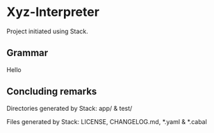 # Xyz-Interpreter

Project initiated using Stack.

## Grammar

Hello

## Concluding remarks

Directories generated by Stack: app/ & test/

Files generated by Stack: LICENSE, CHANGELOG.md, *.yaml & *.cabal